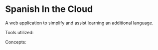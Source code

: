 # Spanish In the Cloud
A web application to simplify and assist learning an additional language.

Tools utilized:

Concepts:



